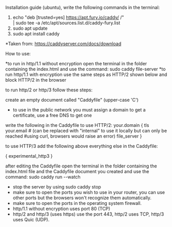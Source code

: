 Installation guide (ubuntu), write the following commands in the terminal:
1.	echo "deb [trusted=yes] https://apt.fury.io/caddy/ /" \
    | sudo tee -a /etc/apt/sources.list.d/caddy-fury.list
2.	sudo apt update
3.	sudo apt install caddy

*Taken from: https://caddyserver.com/docs/download

How to use:

*to run in http/1.1 without encryption open the terminal in the folder containing the index.html and use the command: sudo caddy file-server
*to run http/1.1 with encryption use the same steps as HTTP/2 shown below and block HTTP/2 in the browser

to run http/2 or http/3 follow these steps:

create an empty document called "Caddyfile" (upper-case 'C')

* to use in the public network you must assign a domain to get a certificate, use a free DNS to get one

write the following in the Caddyfile to use HTTP/2:
your.domain { 
	tls your.email # (can be replaced with "internal" to use it locally but can only be reached #using curl, browsers would raise an error)
   	file_server
}

to use HTTP/3 add the following above everything else in the Caddyfile:

{
	experimental_http3
}

after editing the Caddyfile open the terminal in the folder containing the index.html file and the Caddyfile document you created and use the command: sudo caddy run --watch
* stop the server by using sudo caddy stop
* make sure to open the ports you wish to use in your router, you can use other ports but the browsers won't recognize them automatically.
* make sure to open the ports in the operating system firewall.
* http/1.1 without encryption uses port 80 (TCP)
* http/2 and http/3 (uses https) use the port 443, http/2 uses TCP, http/3 uses Quic (UDP).
